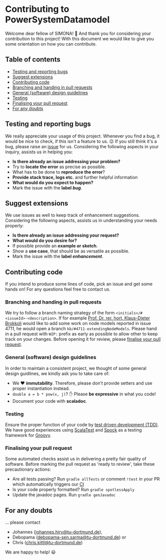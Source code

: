 # Contributing to PowerSystemDatamodel
Welcome dear fellow of SIMONA! :wave:
And thank you for considering your contribution to this project!
With this document we would like to give you some orientation on how you can contribute.

## Table of contents
* [Testing and reporting bugs](#testing-and-reporting-bugs)
* [Suggest extensions](#suggest-extensions)
* [Contributing code](#contributing-code)
* [Branching and handing in pull requests](#branching-and-handing-in-pull-requests)
* [General (software) design guidelines](#general-software-design-guidelines)
* [Testing](#testing)
* [Finalising your pull request](#finalising-your-pull-request)
* [For any doubts](#for-any-doubts)

## Testing and reporting bugs
We really appreciate your usage of this project.
Whenever you find a bug, it would be nice to check, if this isn't a feature to us. :wink:
If you still think it's a bug, please raise an [issue](https://simona.ie3.e-technik.tu-dortmund.de/jira/projects/SIM/issues/) for us.
Considering the following aspects in your inquiry, assists us in helping you:

* **Is there already an issue addressing your problem?**
* Try to **locate the error** as precise as possible.
* What has to be done to **reproduce the error**?
* **Provide stack trace, logs etc.** and further helpful information
* **What would do you expect to happen?**
* Mark the issue with the **label _bug_**.

## Suggest extensions
We use issues as well to keep track of enhancement suggestions.
Considering the following aspects, assists us in understanding your needs properly:

* **Is there already an issue addressing your request?**
* **What would do you desire for?**
* If possible provide an **example or sketch**.
* Show a **use case**, that should be as versatile as possible.
* Mark the issue with the **label _enhancement_**.

## Contributing code
If you intend to produce some lines of code, pick an issue and get some hands on! For any questions feel
free to contact us.

### Branching and handing in pull requests
We try to follow a branch naming strategy of the form `<initials>/#<issueId>-<description>`.
If for example [Prof. Dr. rer. hort. Klaus-Dieter Brokkoli](https://www.instagram.com/prof_broccoli/) would like to add some work on node models reported in issue 4711, he would open a branch `kb/#4711-extendingNodeModels`.
Please hand in a pull request with ``WIP:`` prefix as early as possible to allow other to keep track on your changes.
Before opening it for review, please [finalise your pull request](#finalising-your-pull-request).

### General (software) design guidelines
In order to maintain a consistent project, we thought of some general design guidlines, we kindly ask you to take care of:

* We :heart: **immutability**. Therefore, please don't provide setters and use proper instantiation instead.
* `double a = b * pow(x, j)`? :hand: Please **be expressive** in what you code!
* Document your code with **scaladoc**.

### Testing
Ensure the proper function of your code by [test driven development (TDD)](https://www.guru99.com/test-driven-development.html).
We have good experiences using [ScalaTest](scalatest.org) and [Spock](http://spockframework.org/) as a testing framework for [Groovy](https://groovy-lang.org/).

### Finalising your pull request
Some automated checks assist us in delivering a pretty fair quality of software.
Before marking the pull request as 'ready to review', take these precautionary actions:

* Are all tests passing? Run `gradle allTests` or comment `!test` in your PR which automatically triggers
our [CI](https://tvnws007-lin.ie3.e-technik.tu-dortmund.de/job/simona/)
* Is your code properly formatted? Run `gradle spotlessApply`
* Update the javadoc pages. Run `gradle genJavadoc`

## For any doubts
... please contact
* Johannes ([johannes.hiry@tu-dortmund.de](mailto:johannes.hiry@tu-dortmund.de)),
* Debopama ([debopama-sen.sarma@tu-dortmund.de](mailto:debopama-sen.sarma@tu-dortmund.de)) or
* Chris ([chris.kittl@tu-dortmund.de](mailto:chris.kittl@tu-dortmund.de))

We are happy to help! :smiley:
